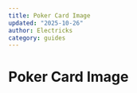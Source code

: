 ```yaml
---
title: Poker Card Image
updated: "2025-10-26"
author: Electricks
category: guides
---
```


# Poker Card Image

